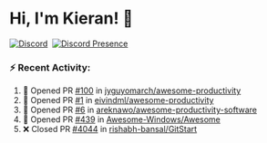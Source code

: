 # Hi, I'm Kieran! 👋  
[![Discord](https://img.shields.io/discord/819106797028769844?label=Discord&logo=DISCORD&style=flat-square)](https://https://discord.gg/Xtemc2xxn8)
<img src="https://komarev.com/ghpvc/?username=KieranRobson" alt="" align="center" />
[![Discord Presence](https://lanyard.cnrad.dev/api/360860744977350657)](https://discord.com/users/360860744977350657)



### ⚡ Recent Activity:
<!--START_SECTION:activity-->
1. 💪 Opened PR [#100](https://github.com/jyguyomarch/awesome-productivity/pull/100) in [jyguyomarch/awesome-productivity](https://github.com/jyguyomarch/awesome-productivity)
2. 💪 Opened PR [#1](https://github.com/eivindml/awesome-productivity/pull/1) in [eivindml/awesome-productivity](https://github.com/eivindml/awesome-productivity)
3. 💪 Opened PR [#6](https://github.com/areknawo/awesome-productivity-software/pull/6) in [areknawo/awesome-productivity-software](https://github.com/areknawo/awesome-productivity-software)
4. 💪 Opened PR [#439](https://github.com/Awesome-Windows/Awesome/pull/439) in [Awesome-Windows/Awesome](https://github.com/Awesome-Windows/Awesome)
5. ❌ Closed PR [#4044](https://github.com/rishabh-bansal/GitStart/pull/4044) in [rishabh-bansal/GitStart](https://github.com/rishabh-bansal/GitStart)
<!--END_SECTION:activity-->

